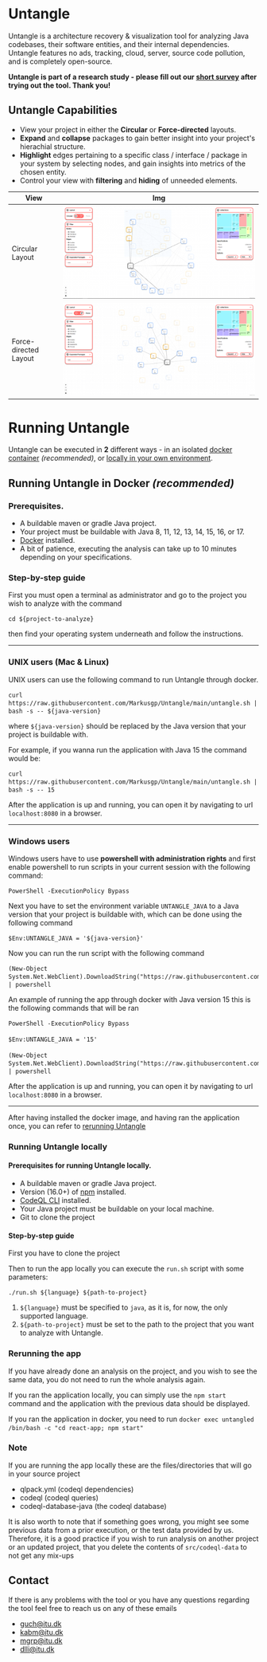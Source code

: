 # Untangle
Untangle is a architecture recovery & visualization tool for analyzing Java codebases, their software entities, and their internal dependencies.
Untangle features no ads, tracking, cloud, server, source code pollution, and is completely open-source.

**Untangle is part of a research study - please fill out our [short survey](https://docs.google.com/forms/d/e/1FAIpQLSdklKw3WTpTMkxsHGbBROVpRa4UMqqKAwNolv2vco42i0Tv8Q/viewform) after trying out the tool. Thank you!**

## Untangle Capabilities
* View your project in either the **Circular** or **Force-directed** layouts.
* **Expand** and **collapse** packages to gain better insight into your project's hierachial structure.
* **Highlight** edges pertaining to a specific class / interface / package in your system by selecting nodes, and gain insights into metrics of the chosen entity.
* Control your view with **filtering** and **hiding** of unneeded elements.


| View | Img |
| --- | --- |
| Circular Layout | ![Example of Circular Layout](./Media/UntangleCircular.png) | 
| Force-directed Layout | ![Example of Force-directed Layout](./Media/UntangleForce.png) |
# Running Untangle
Untangle can be executed in **2** different ways - in an isolated [docker container](#running-untangle-in-docker-recommended) *(recommended)*, or [locally in your own environment](#running-untangle-locally).

## Running Untangle in Docker *(recommended)*

### Prerequisites.
* A buildable maven or gradle Java project.
* Your project must be buildable with Java 8, 11, 12, 13, 14, 15, 16, or 17.
* [Docker](https://docs.docker.com/get-docker/) installed.
* A bit of patience, executing the analysis can take up to 10 minutes depending on your specifications.


### Step-by-step guide

First you must open a terminal as administrator and go to the project you wish to analyze with the command
```
cd ${project-to-analyze}
```
then find your operating system underneath and follow the instructions.

---

### UNIX users (Mac & Linux)
UNIX users can use the following command to run Untangle through docker.
```
curl https://raw.githubusercontent.com/Markusgp/Untangle/main/untangle.sh | bash -s -- ${java-version}
```
where `${java-version}` should be replaced by the Java version that your project is buildable with.

For example, if you wanna run the application with Java 15 the command would be:
```
curl https://raw.githubusercontent.com/Markusgp/Untangle/main/untangle.sh | bash -s -- 15
```
After the application is up and running, you can open it by navigating to url `localhost:8080` in a browser.

---

### Windows users
Windows users have to use **powershell with administration rights** and first enable powershell to run scripts in your current session with the following command:
```
PowerShell -ExecutionPolicy Bypass
```
Next you have to set the environment variable `UNTANGLE_JAVA` to a Java version that your project is buildable with, which can be done using the following command
```
$Env:UNTANGLE_JAVA = '${java-version}'
```
Now you can run the run script with the following command
```
(New-Object System.Net.WebClient).DownloadString("https://raw.githubusercontent.com/Markusgp/Untangle/main/untangle.ps1") | powershell
```

An example of running the app through docker with Java version 15 this is the following commands that will be ran
```
PowerShell -ExecutionPolicy Bypass

$Env:UNTANGLE_JAVA = '15'

(New-Object System.Net.WebClient).DownloadString("https://raw.githubusercontent.com/Markusgp/Untangle/main/untangle.ps1") | powershell
```

After the application is up and running, you can open it by navigating to url `localhost:8080` in a browser.

---


After having installed the docker image, and having ran the application once, you can refer to [rerunning Untangle](#rerunning-the-app)


### Running Untangle locally

#### Prerequisites for running Untangle locally.
* A buildable maven or gradle Java project.
* Version (16.0+) of [npm](https://docs.npmjs.com/downloading-and-installing-node-js-and-npm) installed.
* [CodeQL CLI](https://codeql.github.com/docs/codeql-cli/getting-started-with-the-codeql-cli/) installed.
* Your Java project must be buildable on your local machine.
* Git to clone the project

#### Step-by-step guide
First you have to clone the project

Then to run the app locally you can execute the ``run.sh`` script with some parameters:

```
./run.sh ${language} ${path-to-project}
```

1. `${language}` must be specified to `java`, as it is, for now, the only supported language.
2. `${path-to-project}` must be set to the path to the project that you want to analyze with Untangle.

### Rerunning the app
If you have already done an analysis on the project, and you wish to see the same data, you do not need to run the whole analysis again.

If you ran the application locally, you can simply use the `npm start` command and the application with the previous data should be displayed.

If you ran the application in docker, you need to run `docker exec untangled /bin/bash -c "cd react-app; npm start"`

### Note
If you are running the app locally these are the files/directories that will go in your source project
- qlpack.yml (codeql dependencies)
- codeql (codeql queries)
- codeql-database-java (the codeql database)

It is also worth to note that if something goes wrong, you might see some previous data from a prior execution, or the test data provided by us. Therefore, it is a good practice if you wish to run analysis on another project or an updated project, that you delete the contents of `src/codeql-data` to not get any mix-ups

## Contact
If there is any problems with the tool or you have any questions regarding the tool feel free to reach us on any of these emails
- guch@itu.dk
- kabm@itu.dk
- mgrp@itu.dk
- dlli@itu.dk
